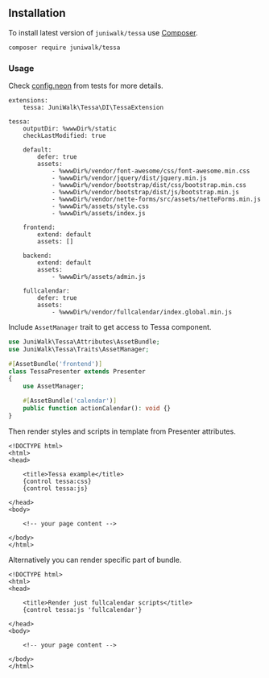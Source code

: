 ## Installation

To install latest version of `juniwalk/tessa` use [Composer](https://getcomposer.org).

```bash
composer require juniwalk/tessa
```


### Usage

Check [config.neon](tests/config.neon) from tests for more details.

```neon
extensions:
	tessa: JuniWalk\Tessa\DI\TessaExtension

tessa:
	outputDir: %wwwDir%/static
	checkLastModified: true

	default:
		defer: true
		assets:
			- %wwwDir%/vendor/font-awesome/css/font-awesome.min.css
			- %wwwDir%/vendor/jquery/dist/jquery.min.js
			- %wwwDir%/vendor/bootstrap/dist/css/bootstrap.min.css
			- %wwwDir%/vendor/bootstrap/dist/js/bootstrap.min.js
			- %wwwDir%/vendor/nette-forms/src/assets/netteForms.min.js
			- %wwwDir%/assets/style.css
			- %wwwDir%/assets/index.js

	frontend:
		extend: default
		assets: []

	backend:
		extend: default
		assets:
			- %wwwDir%/assets/admin.js

	fullcalendar:
		defer: true
		assets:
			- %wwwDir%/vendor/fullcalendar/index.global.min.js
```

Include `AssetManager` trait to get access to Tessa component.

```php
use JuniWalk\Tessa\Attributes\AssetBundle;
use JuniWalk\Tessa\Traits\AssetManager;

#[AssetBundle('frontend')]
class TessaPresenter extends Presenter
{
	use AssetManager;

	#[AssetBundle('calendar')]
	public function actionCalendar(): void {}
}
```

Then render styles and scripts in template from Presenter attributes.

```latte
<!DOCTYPE html>
<html>
<head>

	<title>Tessa example</title>
	{control tessa:css}
	{control tessa:js}

</head>
<body>

	<!-- your page content -->

</body>
</html>
```

Alternatively you can render specific part of bundle.

```latte
<!DOCTYPE html>
<html>
<head>

	<title>Render just fullcalendar scripts</title>
	{control tessa:js 'fullcalendar'}

</head>
<body>

	<!-- your page content -->

</body>
</html>
```

